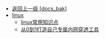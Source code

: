 - [返回上一级 [docs_bak]](docs_bak/)
- [linux](docs_bak/linux/)
  - [linux常用知识点](docs_bak/linux/linux常用知识点.md)
  - [从0到1打造自己专属内网穿透工具](docs_bak/linux/从0到1打造自己专属内网穿透工具.md)
